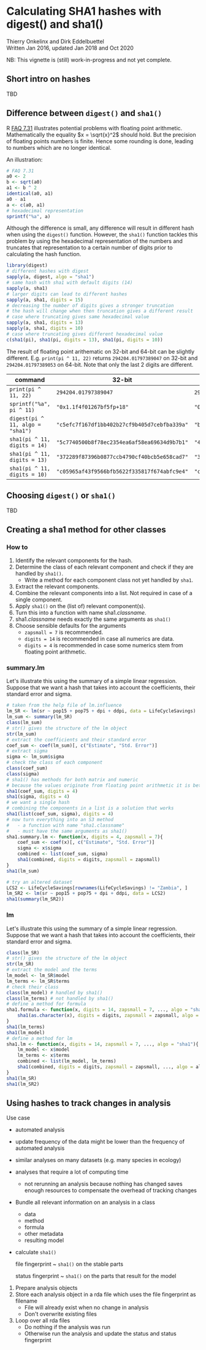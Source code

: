
# Calculating SHA1 hashes with digest() and sha1()

Thierry Onkelinx and Dirk Eddelbuettel  
Written Jan 2016, updated Jan 2018 and Oct 2020  


NB: This vignette is (still) work-in-progress and not yet complete.

## Short intro on hashes

TBD

## Difference between `digest()` and `sha1()`

R [FAQ 7.31](https://cran.r-project.org/doc/FAQ/R-FAQ.html#Why-doesn_0027t-R-think-these-numbers-are-equal_003f) illustrates potential problems with floating point arithmetic. Mathematically the equality $x = \sqrt{x}^2$ should hold. But the precision of floating points numbers is finite. Hence some rounding is done, leading to numbers which are no longer identical.

An illustration:

```r 
# FAQ 7.31
a0 <- 2
b <- sqrt(a0)
a1 <- b ^ 2
identical(a0, a1)
a0 - a1
a <- c(a0, a1)
# hexadecimal representation
sprintf("%a", a)
```

Although the difference is small, any difference will result in different hash when using the `digest()` function. 
However, the `sha1()` function tackles this problem by using the hexadecimal representation of the numbers and truncates 
that representation to a certain number of digits prior to calculating the hash function. 

```r
library(digest)
# different hashes with digest
sapply(a, digest, algo = "sha1")
# same hash with sha1 with default digits (14)
sapply(a, sha1)
# larger digits can lead to different hashes
sapply(a, sha1, digits = 15)
# decreasing the number of digits gives a stronger truncation
# the hash will change when then truncation gives a different result
# case where truncating gives same hexadecimal value
sapply(a, sha1, digits = 13)
sapply(a, sha1, digits = 10)
# case where truncating gives different hexadecimal value
c(sha1(pi), sha1(pi, digits = 13), sha1(pi, digits = 10))
```

The result of floating point arithematic on 32-bit and 64-bit can be slightly different. E.g. `print(pi ^ 11, 22)` returns `294204.01797389047` on 32-bit and `294204.01797389053` on 64-bit. Note that only the last 2 digits are different.  

| command | 32-bit | 64-bit|
| - | - | - |
| `print(pi ^ 11, 22)` | `294204.01797389047` | `294204.01797389053` |
| `sprintf("%a", pi ^ 11)`| `"0x1.1f4f01267bf5fp+18"` | `"0x1.1f4f01267bf6p+18"` |
| `digest(pi ^ 11, algo = "sha1")` | `"c5efc7f167df1bb402b27cf9b405d7cebfba339a"` | `"b61f6fea5e2a7952692cefe8bba86a00af3de713"`|
| `sha1(pi ^ 11, digits = 14)` | `"5c7740500b8f78ec2354ea6af58ea69634d9b7b1"` | `"4f3e296b9922a7ddece2183b1478d0685609a359"` |
| `sha1(pi ^ 11, digits = 13)` | `"372289f87396b0877ccb4790cf40bcb5e658cad7"` | `"372289f87396b0877ccb4790cf40bcb5e658cad7"` |
| `sha1(pi ^ 11, digits = 10)` | `"c05965af43f9566bfb5622f335817f674abfc9e4"` | `"c05965af43f9566bfb5622f335817f674abfc9e4"` |

## Choosing `digest()` or `sha1()`

TBD

## Creating a sha1 method for other classes

### How to

1. Identify the relevant components for the hash.
1. Determine the class of each relevant component and check if they are handled by `sha1()`.
    - Write a method for each component class not yet handled by `sha1`.
1. Extract the relevant components.
1. Combine the relevant components into a list. Not required in case of a single component.
1. Apply `sha1()` on the (list of) relevant component(s).
1. Turn this into a function with name sha1._classname_.
1. sha1._classname_ needs exactly the same arguments as `sha1()`
1. Choose sensible defaults for the arguments
    - `zapsmall = 7` is recommended.
    - `digits = 14` is recommended in case all numerics are data.
    - `digits = 4` is recommended in case some numerics stem from floating point arithmetic.

###  summary.lm

Let's illustrate this using the summary of a simple linear regression. Suppose that we want a hash that takes into account the coefficients, their standard error and sigma.

```r
# taken from the help file of lm.influence
lm_SR <- lm(sr ~ pop15 + pop75 + dpi + ddpi, data = LifeCycleSavings)
lm_sum <- summary(lm_SR)
class(lm_sum)
# str() gives the structure of the lm object
str(lm_sum)
# extract the coefficients and their standard error
coef_sum <- coef(lm_sum)[, c("Estimate", "Std. Error")]
# extract sigma
sigma <- lm_sum$sigma
# check the class of each component
class(coef_sum)
class(sigma)
# sha1() has methods for both matrix and numeric
# because the values originate from floating point arithmetic it is better to use a low number of digits
sha1(coef_sum, digits = 4)
sha1(sigma, digits = 4)
# we want a single hash
# combining the components in a list is a solution that works
sha1(list(coef_sum, sigma), digits = 4)
# now turn everything into an S3 method
#   - a function with name "sha1.classname"
#   - must have the same arguments as sha1()
sha1.summary.lm <- function(x, digits = 4, zapsmall = 7){
    coef_sum <- coef(x)[, c("Estimate", "Std. Error")]
    sigma <- x$sigma
    combined <- list(coef_sum, sigma)
    sha1(combined, digits = digits, zapsmall = zapsmall)
}
sha1(lm_sum)

# try an altered dataset
LCS2 <- LifeCycleSavings[rownames(LifeCycleSavings) != "Zambia", ]
lm_SR2 <- lm(sr ~ pop15 + pop75 + dpi + ddpi, data = LCS2)
sha1(summary(lm_SR2))
```

###  lm

Let's illustrate this using the summary of a simple linear regression. Suppose that we want a hash that takes into account the coefficients, their standard error and sigma.

```r
class(lm_SR)
# str() gives the structure of the lm object
str(lm_SR)
# extract the model and the terms
lm_model <- lm_SR$model
lm_terms <- lm_SR$terms
# check their class
class(lm_model) # handled by sha1()
class(lm_terms) # not handled by sha1()
# define a method for formula
sha1.formula <- function(x, digits = 14, zapsmall = 7, ..., algo = "sha1"){
    sha1(as.character(x), digits = digits, zapsmall = zapsmall, algo = algo)
}
sha1(lm_terms)
sha1(lm_model)
# define a method for lm
sha1.lm <- function(x, digits = 14, zapsmall = 7, ..., algo = "sha1"){
    lm_model <- x$model
    lm_terms <- x$terms
    combined <- list(lm_model, lm_terms)
    sha1(combined, digits = digits, zapsmall = zapsmall, ..., algo = algo)
}
sha1(lm_SR)
sha1(lm_SR2)
```

## Using hashes to track changes in analysis

Use case

- automated analysis
- update frequency of the data might be lower than the frequency of automated analysis
- similar analyses on many datasets (e.g. many species in ecology)
- analyses that require a lot of computing time
    - not rerunning an analysis because nothing has changed saves enough resources to compensate the overhead of tracking changes

- Bundle all relevant information on an analysis in a class
    - data
    - method
    - formula
    - other metadata
    - resulting model
- calculate `sha1()`

    file fingerprint
      ~ `sha1()` on the stable parts
    
    status fingerprint
      ~ `sha1()` on the parts that result for the model

1. Prepare analysis objects
1. Store each analysis object in a rda file which uses the file fingerprint as filename
    - File will already exist when no change in analysis
    - Don't overwrite existing files
1. Loop over all rda files
    - Do nothing if the analysis was run
    - Otherwise run the analysis and update the status and status fingerprint
